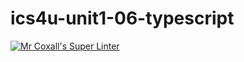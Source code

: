 # ics4u-unit1-06-typescript

[![Mr Coxall's Super Linter](https://github.com/michael-clermont1/ics4u-unit1-06-typescript/actions/workflows/main.yml/badge.svg)](https://github.com/michael-clermont1/ics4u-unit1-06-typescript/actions/workflows/main.yml)
